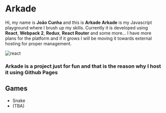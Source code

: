 # Arkade
Hi, my name is **João Cunha** and this is **Arkade**
**Arkade** is my Javascript playground where I brush up my skills. Currently it is developed using **React**, **Webpack 2**, **Redux**, **React Router** and some more...
I have more plans for the platform and if it grows I will be moving it towards external hosting for proper management.

![react][banner]

### Arkade is a project just for fun and that is the reason why I host it using Github Pages

## Games
- Snake
- (TBA)

[banner]: http://jpsierens.com/wp-content/uploads/2016/06/react-eco-wp.gif
